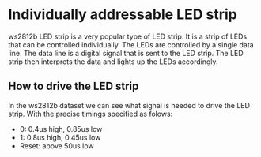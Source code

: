 # Individually addressable LED strip

ws2812b LED strip is a very popular type of LED strip. It is a strip of LEDs that can be controlled individually. The LEDs are controlled by a single data line. The data line is a digital signal that is sent to the LED strip. The LED strip then interprets the data and lights up the LEDs accordingly.

## How to drive the LED strip

In the ws2812b dataset we can see what signal is needed to drive the LED strip. With the precise timings specified as folows:

- 0: 0.4us high, 0.85us low
- 1: 0.8us high, 0.45us low
- Reset: above 50us low






